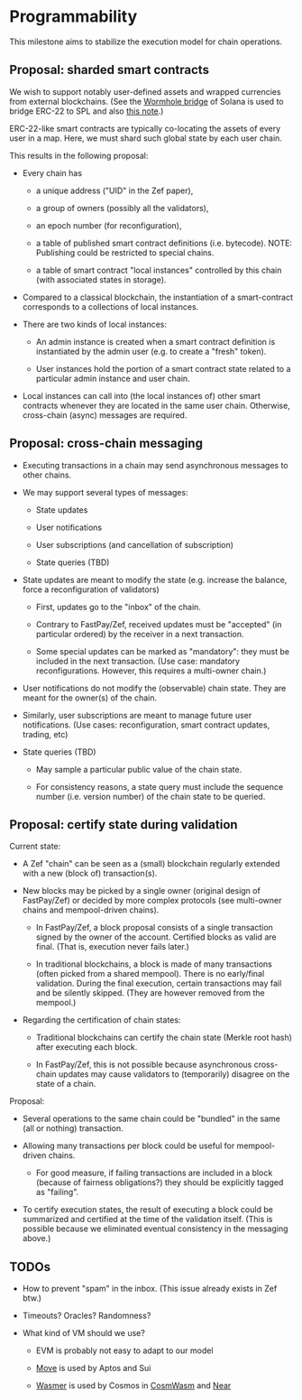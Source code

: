 # Programmability

This milestone aims to stabilize the execution model for chain operations.

## Proposal: sharded smart contracts

We wish to support notably user-defined assets and wrapped currencies from
external blockchains. (See the [Wormhole bridge](https://wormholenetwork.com/) of Solana
is used to bridge ERC-22 to SPL and also [this
note](https://medium.com/the4thpillar/ethereum-erc-20-four-to-solana-spl-four-token-bridge-manual-10c33e64030f).)

ERC-22-like smart contracts are typically co-locating the assets of every user in a map.
Here, we must shard such global state by each user chain.

This results in the following proposal:

* Every chain has

    - a unique address ("UID" in the Zef paper),

    - a group of owners (possibly all the validators),

    - an epoch number (for reconfiguration),

    - a table of published smart contract definitions (i.e. bytecode). NOTE: Publishing
      could be restricted to special chains.

    - a table of smart contract "local instances" controlled by this chain (with
      associated states in storage).

* Compared to a classical blockchain, the instantiation of a smart-contract corresponds
  to a collections of local instances.

* There are two kinds of local instances:

    - An admin instance is created when a smart contract definition is instantiated by the admin user (e.g.
      to create a "fresh" token).

    - User instances hold the portion of a smart contract state related to a particular
      admin instance and user chain.

* Local instances can call into (the local instances of) other smart contracts whenever
  they are located in the same user chain. Otherwise, cross-chain (async) messages
  are required.

## Proposal: cross-chain messaging

* Executing transactions in a chain may send asynchronous messages to other chains.

* We may support several types of messages:

    - State updates

    - User notifications

    - User subscriptions (and cancellation of subscription)

    - State queries (TBD)

* State updates are meant to modify the state (e.g. increase the balance, force a reconfiguration of validators)

    - First, updates go to the "inbox" of the chain.

    - Contrary to FastPay/Zef, received updates must be "accepted" (in particular ordered)
      by the receiver in a next transaction.

    - Some special updates can be marked as "mandatory": they must be included in the next
      transaction. (Use case: mandatory reconfigurations. However, this requires a
      multi-owner chain.)

* User notifications do not modify the (observable) chain state. They are meant for the
  owner(s) of the chain.

* Similarly, user subscriptions are meant to manage future user notifications. (Use cases:
  reconfiguration, smart contract updates, trading, etc)

* State queries (TBD)

    - May sample a particular public value of the chain state.

    - For consistency reasons, a state query must include the sequence number (i.e. version number)
      of the chain state to be queried.


## Proposal: certify state during validation

Current state:

* A Zef "chain" can be seen as a (small) blockchain regularly extended with a
  new (block of) transaction(s).

* New blocks may be picked by a single owner (original design of FastPay/Zef) or decided
  by more complex protocols (see multi-owner chains and mempool-driven chains).

    - In FastPay/Zef, a block proposal consists of a single transaction signed by the
      owner of the account. Certified blocks as valid are final. (That is, execution never
      fails later.)

    - In traditional blockchains, a block is made of many transactions (often picked from a
      shared mempool). There is no early/final validation. During the final execution,
      certain transactions may fail and be silently skipped. (They are however removed
      from the mempool.)

* Regarding the certification of chain states:

    - Traditional blockchains can certify the chain state (Merkle root hash) after
      executing each block.

    - In FastPay/Zef, this is not possible because asynchronous cross-chain updates
      may cause validators to (temporarily) disagree on the state of a chain.

Proposal:

* Several operations to the same chain could be "bundled" in the same (all or nothing) transaction.

* Allowing many transactions per block could be useful for mempool-driven chains.

    - For good measure, if failing transactions are included in a block (because of
      fairness obligations?) they should be explicitly tagged as "failing".

* To certify execution states, the result of executing a block could be summarized and
  certified at the time of the validation itself. (This is possible because we eliminated eventual
  consistency in the messaging above.)

## TODOs

* How to prevent "spam" in the inbox. (This issue already exists in Zef btw.)

* Timeouts? Oracles? Randomness?

* What kind of VM should we use?

    - EVM is probably not easy to adapt to our model

    - [Move](https://move-book.com/) is used by Aptos and Sui

    - [Wasmer](https://docs.wasmer.io/) is used by Cosmos in [CosmWasm](https://docs.cosmwasm.com/docs/1.0/)
      and [Near](https://docs.near.org/docs/develop/contracts/rust/near-sdk-rs#)

